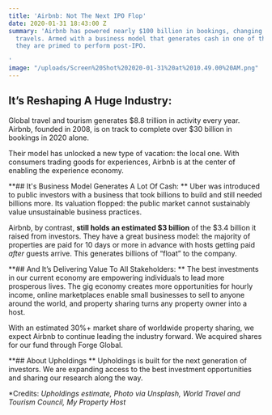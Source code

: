 ```yaml
---
title: 'Airbnb: Not The Next IPO Flop'
date: 2020-01-31 18:43:00 Z
summary: 'Airbnb has powered nearly $100 billion in bookings, changing how the world
  travels. Armed with a business model that generates cash in one of the biggest industries,
  they are primed to perform post-IPO.

'
image: "/uploads/Screen%20Shot%202020-01-31%20at%2010.49.00%20AM.png"
---
```


## **It’s Reshaping A Huge Industry:**

Global travel and tourism generates $8.8 trillion in activity every year. Airbnb, founded in 2008, is on track to complete over $30 billion in bookings in 2020 alone.

Their model has unlocked a new type of vacation: the local one. With consumers trading goods for experiences, Airbnb is at the center of enabling the experience economy.

\*\*## It's Business Model Generates A Lot Of Cash:
\*\*
Uber was introduced to public investors with a business that took billions to build and still needed billions more. Its valuation flopped: the public market cannot sustainably value unsustainable business practices.

Airbnb, by contrast, **still holds an estimated $3 billion** of the $3.4 billion it raised from investors. They have a great business model: the majority of properties are paid for 10 days or more in advance with hosts getting paid *after* guests arrive. This generates billions of “float” to the company.

\*\*## And It’s Delivering Value To All Stakeholders:
\*\*
The best investments in our current economy are empowering individuals to lead more prosperous lives. The gig economy creates more opportunities for hourly income, online marketplaces enable small businesses to sell to anyone around the world, and property sharing turns any property owner into a host.

With an estimated 30%\+ market share of worldwide property sharing, we expect Airbnb to continue leading the industry forward. We acquired shares for our fund through Forge Global.

\*\*## About Upholdings
\*\*
Upholdings is built for the next generation of investors. We are expanding access to the best investment opportunities and sharing our research along the way.

\*Credits: *Upholdings estimate, Photo via Unsplash, World Travel and Tourism Council, My Property Host*